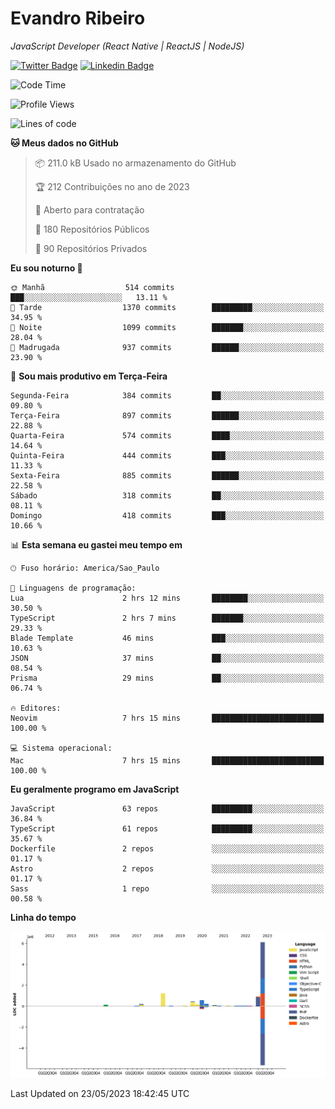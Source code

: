 # Evandro **Ribeiro**

*JavaScript Developer (React Native | ReactJS | NodeJS)*

[![Twitter Badge](https://img.shields.io/badge/-@ribeiroevandro-201B2D?style=flat-square&labelColor=201B2D&logo=twitter&logoColor=white&link=https://twitter.com/ribeiroevandro)](https://twitter.com/ribeiroevandro) 
[![Linkedin Badge](https://img.shields.io/badge/-Evandro%20Ribeiro-201B2D?style=flat-square&logo=Linkedin&logoColor=white&link=https://www.linkedin.com/in/ribeiroevandro)](https://www.linkedin.com/in/ribeiroevandro) 


<!--START_SECTION:waka-->
![Code Time](http://img.shields.io/badge/Code%20Time-3%2C210%20hrs%2040%20mins-blue)

![Profile Views](http://img.shields.io/badge/Visualizac%C3%B5es%20do%20perfil-0-blue)

![Lines of code](https://img.shields.io/badge/Desde%20o%20Hello%20World%20eu%20escrevi-10.3%20million%20linhas%20de%20c%C3%B3digo-blue)

**🐱 Meus dados no GitHub** 

> 📦 211.0 kB Usado no armazenamento do GitHub 
 > 
> 🏆 212 Contribuições no ano de 2023
 > 
> 💼 Aberto para contratação
 > 
> 📜 180 Repositórios Públicos 
 > 
> 🔑 90 Repositórios Privados 
 > 
**Eu sou noturno 🦉** 

```text
🌞 Manhã                  514 commits         ███░░░░░░░░░░░░░░░░░░░░░░   13.11 % 
🌆 Tarde                  1370 commits        █████████░░░░░░░░░░░░░░░░   34.95 % 
🌃 Noite                  1099 commits        ███████░░░░░░░░░░░░░░░░░░   28.04 % 
🌙 Madrugada              937 commits         ██████░░░░░░░░░░░░░░░░░░░   23.90 % 
```
📅 **Sou mais produtivo em Terça-Feira** 

```text
Segunda-Feira            384 commits         ██░░░░░░░░░░░░░░░░░░░░░░░   09.80 % 
Terça-Feira              897 commits         ██████░░░░░░░░░░░░░░░░░░░   22.88 % 
Quarta-Feira             574 commits         ████░░░░░░░░░░░░░░░░░░░░░   14.64 % 
Quinta-Feira             444 commits         ███░░░░░░░░░░░░░░░░░░░░░░   11.33 % 
Sexta-Feira              885 commits         ██████░░░░░░░░░░░░░░░░░░░   22.58 % 
Sábado                   318 commits         ██░░░░░░░░░░░░░░░░░░░░░░░   08.11 % 
Domingo                  418 commits         ███░░░░░░░░░░░░░░░░░░░░░░   10.66 % 
```


📊 **Esta semana eu gastei meu tempo em** 

```text
🕑︎ Fuso horário: America/Sao_Paulo

💬 Linguagens de programação: 
Lua                      2 hrs 12 mins       ████████░░░░░░░░░░░░░░░░░   30.50 % 
TypeScript               2 hrs 7 mins        ███████░░░░░░░░░░░░░░░░░░   29.33 % 
Blade Template           46 mins             ███░░░░░░░░░░░░░░░░░░░░░░   10.63 % 
JSON                     37 mins             ██░░░░░░░░░░░░░░░░░░░░░░░   08.54 % 
Prisma                   29 mins             ██░░░░░░░░░░░░░░░░░░░░░░░   06.74 % 

🔥 Editores: 
Neovim                   7 hrs 15 mins       █████████████████████████   100.00 % 

💻 Sistema operacional: 
Mac                      7 hrs 15 mins       █████████████████████████   100.00 % 
```

**Eu geralmente programo em JavaScript** 

```text
JavaScript               63 repos            █████████░░░░░░░░░░░░░░░░   36.84 % 
TypeScript               61 repos            █████████░░░░░░░░░░░░░░░░   35.67 % 
Dockerfile               2 repos             ░░░░░░░░░░░░░░░░░░░░░░░░░   01.17 % 
Astro                    2 repos             ░░░░░░░░░░░░░░░░░░░░░░░░░   01.17 % 
Sass                     1 repo              ░░░░░░░░░░░░░░░░░░░░░░░░░   00.58 % 
```



**Linha do tempo**

![Lines of Code chart](https://raw.githubusercontent.com/ribeiroevandro/ribeiroevandro/main/assets/bar_graph.png)


 Last Updated on 23/05/2023 18:42:45 UTC
<!--END_SECTION:waka-->
